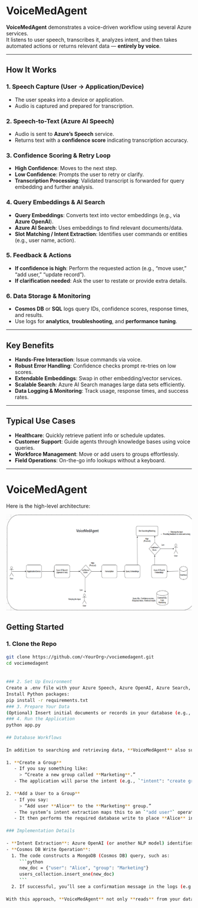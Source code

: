 # VoiceMedAgent

**VoiceMedAgent** demonstrates a voice-driven workflow using several Azure services.  
It listens to user speech, transcribes it, analyzes intent, and then takes automated actions or returns relevant data — **entirely by voice**.

---

## How It Works

### 1. Speech Capture (User → Application/Device)
- The user speaks into a device or application.  
- Audio is captured and prepared for transcription.

### 2. Speech-to-Text (Azure AI Speech)
- Audio is sent to **Azure’s Speech** service.  
- Returns text with a **confidence score** indicating transcription accuracy.

### 3. Confidence Scoring & Retry Loop
- **High Confidence**: Moves to the next step.  
- **Low Confidence**: Prompts the user to retry or clarify.  
- **Transcription Processing**: Validated transcript is forwarded for query embedding and further analysis.

### 4. Query Embeddings & AI Search
- **Query Embeddings**: Converts text into vector embeddings (e.g., via **Azure OpenAI**).  
- **Azure AI Search**: Uses embeddings to find relevant documents/data.  
- **Slot Matching / Intent Extraction**: Identifies user commands or entities (e.g., user name, action).

### 5. Feedback & Actions
- **If confidence is high**: Perform the requested action (e.g., “move user,” “add user,” “update record”).  
- **If clarification needed**: Ask the user to restate or provide extra details.

### 6. Data Storage & Monitoring
- **Cosmos DB** or **SQL** logs query IDs, confidence scores, response times, and results.  
- Use logs for **analytics**, **troubleshooting**, and **performance tuning**.

---

## Key Benefits

- **Hands-Free Interaction**: Issue commands via voice.  
- **Robust Error Handling**: Confidence checks prompt re-tries on low scores.  
- **Extendable Embeddings**: Swap in other embedding/vector services.  
- **Scalable Search**: Azure AI Search manages large data sets efficiently.  
- **Data Logging & Monitoring**: Track usage, response times, and success rates.

---

## Typical Use Cases

- **Healthcare**: Quickly retrieve patient info or schedule updates.  
- **Customer Support**: Guide agents through knowledge bases using voice queries.  
- **Workforce Management**: Move or add users to groups effortlessly.  
- **Field Operations**: On-the-go info lookups without a keyboard.

---

# VoiceMedAgent

Here is the high-level architecture:

![VoiceMedAgent Architecture](architecture/architecture.png)

## Getting Started

### 1. Clone the Repo
```bash
git clone https://github.com/<YourOrg>/vociemedagent.git
cd vociemedagent


### 2. Set Up Environment
Create a .env file with your Azure Speech, Azure OpenAI, Azure Search, and Cosmos DB credentials.
Install Python packages:
pip install -r requirements.txt
### 3. Prepare Your Data
(Optional) Insert initial documents or records in your database (e.g., user entries, knowledge articles).
### 4. Run the Application
python app.py

## Database Workflows

In addition to searching and retrieving data, **VoiceMedAgent** also supports write operations on Cosmos DB (or any Mongo-compatible store). For example:

1. **Create a Group**  
   - If you say something like:  
     > “Create a new group called **Marketing**.”  
   - The application will parse the intent (e.g., `"intent": "create group"`) and directly call Cosmos DB to insert a new document that represents this group.

2. **Add a User to a Group**  
   - If you say:  
     > “Add user **Alice** to the **Marketing** group.”  
   - The system’s intent extraction maps this to an `"add user"` operation.  
   - It then performs the required database write to place **Alice** in the **Marketing** group within Cosmos DB.

### Implementation Details

- **Intent Extraction**: Azure OpenAI (or another NLP model) identifies the **intent** and **slots** (e.g., user = “Alice”, group = “Marketing”).  
- **Cosmos DB Write Operation**:  
  1. The code constructs a MongoDB (Cosmos DB) query, such as:
     ```python
     new_doc = {"user": "Alice", "group": "Marketing"}
     users_collection.insert_one(new_doc)
     ```
  2. If successful, you’ll see a confirmation message in the logs (e.g., “Added user ‘Alice’ to group ‘Marketing’”).

With this approach, **VoiceMedAgent** not only **reads** from your database but also **writes** to it, making it suitable for real-time user management, group creation, and other administrative tasks.

